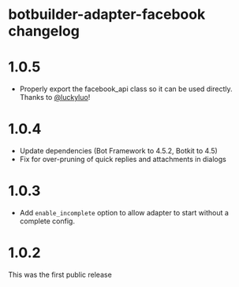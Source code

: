 # botbuilder-adapter-facebook changelog

# 1.0.5

* Properly export the facebook_api class so it can be used directly. Thanks to [@luckyluo](https://github.com/howdyai/botkit/pull/1766)!

# 1.0.4

* Update dependencies (Bot Framework to 4.5.2, Botkit to 4.5)
* Fix for over-pruning of quick replies and attachments in dialogs

# 1.0.3

* Add `enable_incomplete` option to allow adapter to start without a complete config.

# 1.0.2

This was the first public release

